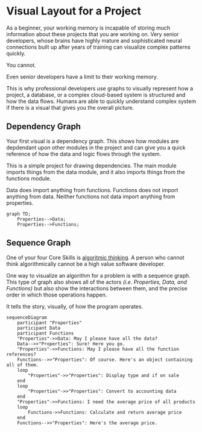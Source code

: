 # Visual Layout for a Project

As a beginner, your working memory is incapable of storing much information about these projects that you are working on. Very senior developers, whose brains have highly mature and sophisticated neural connections built up after years of training can visualize complex patterns quickly.

You cannot.

Even senior developers have a limit to their working memory.

This is why professional developers use graphs to visually represent how a project, a database, or a complex cloud-based system is structured and how the data flows. Humans are able to quickly understand complex system if there is a visual that gives you the overall picture.

## Dependency Graph

Your first visual is a dependency graph. This shows how modules are depdendant upon other modules in the project and can give you a quick reference of how the data and logic flows through the system.

This is a simple project for drawing dependencies. The main module imports things from the data module, and it also imports things from the functions module.

Data does import anything from functions. Functions does not import anything from data. Neither functions not data import anything from properties.

```mermaid
graph TD;
    Properties-->Data;
    Properties-->Functions;
```

## Sequence Graph

One of your four Core Skills is [algoritmic thinking](https://www.wikihow.com/Think-Algorithmically). A person who cannot think algorithmically cannot be a high value software developer.

One way to visualize an algorithm for a problem is with a sequence graph. This type of graph also shows all of the actors _(i.e. Properties, Data, and Functions)_ but also show the interactions between them, and the precise order in which those operations happen.

It tells the story, visually, of how the program operates.

```mermaid
sequenceDiagram
    participant "Properties"
    participant Data
    participant Functions
    "Properties"->>Data: May I please have all the data?
    Data-->>"Properties": Sure! Here you go.
    "Properties"->>Functions: May I please have all the function references?
    Functions-->>"Properties": Of course. Here's an object containing all of them.
    loop
        "Properties"->>"Properties": Display type and if on sale
    end
    loop
        "Properties"->>"Properties": Convert to accounting data
    end
    "Properties"->>Functions: I need the average price of all products
    loop
        Functions->>Functions: Calculate and return average price
    end
    Functions-->>"Properties": Here's the average price.

```